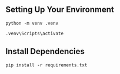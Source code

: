 
## **Setting Up Your Environment**

```
python -m venv .venv
```

```
.venv\Scripts\activate
```

## Install Dependencies

```
pip install -r requirements.txt
```
